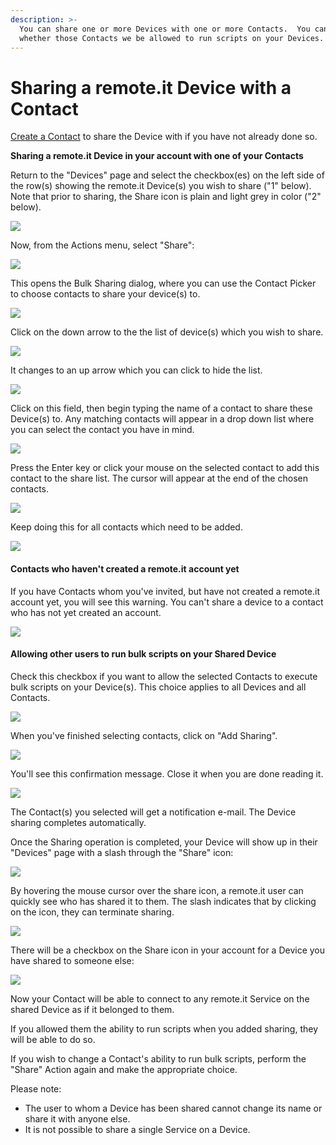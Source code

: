 ```yaml
---
description: >-
  You can share one or more Devices with one or more Contacts.  You can choose
  whether those Contacts we be allowed to run scripts on your Devices.
---
```


# Sharing a remote.it Device with a Contact

[Create a Contact](../managing-contacts/create-a-contact.md) to share the Device with if you have not already done so.

**Sharing a remote.it Device in your account with one of your Contacts**

Return to the "Devices" page and select the checkbox\(es\) on the left side of the row\(s\) showing the remote.it Device\(s\) you wish to share \("1" below\).  Note that prior to sharing, the Share icon is plain and light grey in color \("2" below\).

![](../../.gitbook/assets/image%20%28200%29.png)

Now, from the Actions menu, select "Share":

![](../../.gitbook/assets/image%20%2858%29.png)

This opens the Bulk Sharing dialog, where you can use the Contact Picker to choose contacts to share your device\(s\) to.

![](../../.gitbook/assets/image%20%28213%29.png)

Click on the down arrow to the the list of device\(s\) which you wish to share.  

![](../../.gitbook/assets/image%20%2845%29.png)

It changes to an up arrow which you can click to hide the list.

![](../../.gitbook/assets/image%20%28341%29.png)

Click on this field, then begin typing the name of a contact to share these Device\(s\) to.  Any matching contacts will appear in a drop down list where you can select the contact you have in mind.

![](../../.gitbook/assets/image%20%28195%29.png)

Press the Enter key or click your mouse on the selected contact to add this contact to the share list.  The cursor will appear at the end of the chosen contacts.

![](../../.gitbook/assets/image%20%28172%29.png)

Keep doing this for all contacts which need to be added.

![](../../.gitbook/assets/image%20%2860%29.png)

#### Contacts who haven't created a remote.it account yet

If you have Contacts whom you've invited, but have not created a remote.it account yet, you will see this warning.  You can't share a device to a contact who has not yet created an account.

![](../../.gitbook/assets/image%20%28223%29.png)

#### Allowing other users to run bulk scripts on your Shared Device

Check this checkbox if you want to allow the selected Contacts to execute bulk scripts on your Device\(s\).  This choice applies to all Devices and all Contacts.

![](../../.gitbook/assets/image%20%28117%29.png)

When you've finished selecting contacts, click on "Add Sharing".

![](../../.gitbook/assets/image%20%28314%29.png)

You'll see this confirmation message.  Close it when you are done reading it.

![](../../.gitbook/assets/image%20%28357%29.png)

The Contact\(s\) you selected will get a notification e-mail.  The Device sharing completes automatically.

Once the Sharing operation is completed, your Device will show up in their "Devices" page with a slash through the "Share" icon:

![](../../.gitbook/assets/image%20%28297%29.png)

By hovering the mouse cursor over the share icon, a remote.it user can quickly see who has shared it to them.  The slash indicates that by clicking on the icon, they can terminate sharing.

![](../../.gitbook/assets/image%20%28154%29.png)

There will be a checkbox on the Share icon in your account for a Device you have shared to someone else:

![](../../.gitbook/assets/image%20%28194%29.png)

Now your Contact will be able to connect to any remote.it Service on the shared Device as if it belonged to them.  

If you allowed them the ability to run scripts when you added sharing, they will be able to do so.

If you wish to change a Contact's ability to run bulk scripts, perform the "Share" Action again and make the appropriate choice.

Please note:

* The user to whom a Device has been shared cannot change its name or share it with anyone else.
* It is not possible to share a single Service on a Device.


